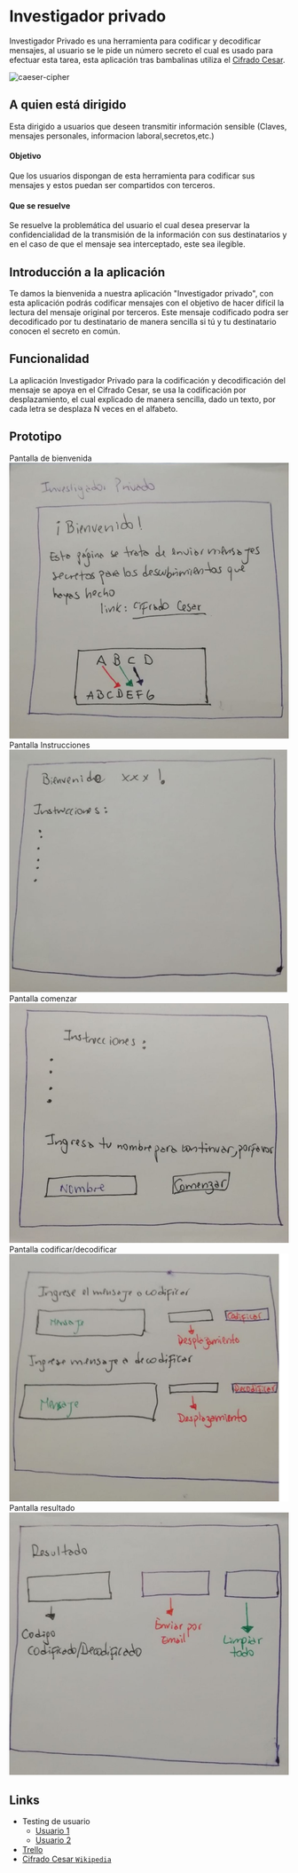 # Investigador privado
Investigador Privado es una herramienta para codificar y decodificar mensajes, al usuario se le pide un número secreto el cual es usado para efectuar esta tarea, esta aplicación tras bambalinas utiliza el [Cifrado Cesar](https://es.wikipedia.org/wiki/Cifrado_C%C3%A9sar).

![caeser-cipher](https://upload.wikimedia.org/wikipedia/commons/thumb/2/2b/Caesar3.svg/2000px-Caesar3.svg.png)

## A quien está dirigido
Esta dirigido a usuarios que deseen transmitir información sensible (Claves, mensajes personales, informacion laboral,secretos,etc.)

#### Objetivo 
Que los usuarios dispongan de esta herramienta para codificar sus mensajes y estos puedan ser compartidos con terceros.

#### Que se resuelve 
Se resuelve la problemática del usuario el cual desea preservar la confidencialidad de la transmisión de la información con sus destinatarios y en el caso de que el mensaje sea interceptado, este sea ilegible.   

## Introducción a la aplicación 
Te damos la bienvenida a nuestra aplicación "Investigador privado", con esta aplicación podrás codificar mensajes con el objetivo de hacer difícil la lectura del mensaje original por terceros. Este mensaje codificado podra ser decodificado por tu destinatario de manera sencilla si tú y tu destinatario conocen el secreto en común.

## Funcionalidad
La aplicación Investigador Privado para la codificación y decodificación del mensaje se apoya en el Cifrado Cesar, se usa la codificación por desplazamiento, el cual explicado de manera sencilla, dado un texto, por cada letra se desplaza N veces en el alfabeto.

## Prototipo
Pantalla de bienvenida
![caeser-cipher](docs/app1.jpg)
Pantalla Instrucciones
![caeser-cipher](docs/app2.jpg)
Pantalla comenzar
![caeser-cipher](docs/app3.jpg)
Pantalla codificar/decodificar
![caeser-cipher](docs/app4.jpg)
Pantalla resultado
![caeser-cipher](docs/app5.jpg)

## Links
* Testing de usuario
  * [Usuario 1](https://youtu.be/X8mGN8yTBAM)
  * [Usuario 2](https://youtu.be/Pz0yCVy6o6k)
* [Trello](http://trello.com/b/NkxacmNA/pagina-web)
* [Cifrado Cesar `Wikipedia`](https://es.wikipedia.org/wiki/Cifrado_C%C3%A9sar)